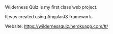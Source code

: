 Wilderness Quiz is my first class web project.

It was created using AngularJS framework.

Website: https://wildernessquiz.herokuapp.com/#/